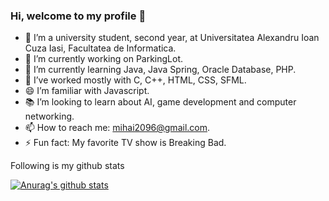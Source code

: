 ### Hi, welcome to my profile 👋

- 🏫 I’m a university student, second year, at Universitatea Alexandru Ioan Cuza Iasi, Facultatea de Informatica.
- 🔭 I’m currently working on ParkingLot.
- 🌱 I’m currently learning Java, Java Spring, Oracle Database, PHP.
- 💪 I’ve worked mostly with C, C++, HTML, CSS, SFML.
- 😄 I’m familiar with Javascript. 
- 📚 I’m looking to learn about AI, game development and computer networking.
- 📫 How to reach me: mihai2096@gmail.com.
- ⚡ Fun fact: My favorite TV show is Breaking Bad.

Following is my github stats
  
[![Anurag's github stats](https://github-readme-stats.vercel.app/api?username=mihai2096)](https://github.com/anuraghazra/github-readme-stats)  
  
